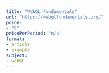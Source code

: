 ```yaml
---
title: "WebGL Fundamentals"
url: "https://webglfundamentals.org/"
price: 
- "0"
pricePerPeriod: "n/a"
format: 
- article
- example
subject: 
- webGL
---
```

